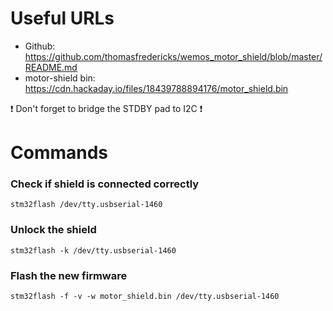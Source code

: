 # Useful URLs

-   Github: https://github.com/thomasfredericks/wemos_motor_shield/blob/master/README.md
-   motor-shield bin: https://cdn.hackaday.io/files/18439788894176/motor_shield.bin

:exclamation: Don't forget to bridge the STDBY pad to I2C :exclamation:

# Commands

### Check if shield is connected correctly

```
stm32flash /dev/tty.usbserial-1460
```

### Unlock the shield

```
stm32flash -k /dev/tty.usbserial-1460
```

### Flash the new firmware

```
stm32flash -f -v -w motor_shield.bin /dev/tty.usbserial-1460
```
